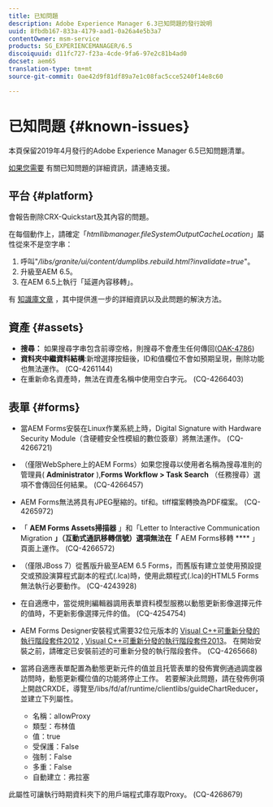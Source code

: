 ```yaml
---
title: 已知問題
description: Adobe Experience Manager 6.3已知問題的發行說明
uuid: 8fbdb167-833a-4179-aad1-0a26a4e5b3a7
contentOwner: msm-service
products: SG_EXPERIENCEMANAGER/6.5
discoiquuid: d11fc727-f23a-4cde-9fa6-97e2c81b4ad0
docset: aem65
translation-type: tm+mt
source-git-commit: 0ae42d9f81df89a7e1c08fac5cce5240f14e8c60

---
```



# 已知問題 {#known-issues}

本頁保留2019年4月發行的Adobe Experience Manager 6.5已知問題清單。

[如果您需要](https://helpx.adobe.com/support/experience-manager.html) 有關已知問題的詳細資訊，請連絡支援。

## 平台 {#platform}

會報告刪除CRX-Quickstart及其內容的問題。

在每個動作上，請確定「*htmllibmanager.fileSystemOutputCacheLocation*」屬性從來不是空字串：

1. 呼叫&quot;*/libs/granite/ui/content/dumplibs.rebuild.html?invalidate=true*&quot;。
2. 升級至AEM 6.5。
3. 在AEM 6.5上執行「延遲內容移轉」。

有 [知識庫文章](https://helpx.adobe.com/experience-manager/kb/avoid-crx-quickstart-deletion-in-aem-6-5.html) ，其中提供進一步的詳細資訊以及此問題的解決方法。

## 資產 {#assets}

* **搜尋：** 如果搜尋字串包含前導空格，則搜尋不會產生任何傳回([OAK-4786](https://issues.apache.org/jira/browse/OAK-4786))
* **資料夾中繼資料結構**:新增選擇按鈕後，ID和值欄位不會如預期呈現，刪除功能也無法運作。 (CQ-4261144)
* 在重新命名資產時，無法在資產名稱中使用空白字元。 (CQ-4266403)

## 表單 {#forms}

* 當AEM Forms安裝在Linux作業系統上時，Digital Signature with Hardware Security Module（含硬體安全性模組的數位簽章）將無法運作。 (CQ-4266721)
* （僅限WebSphere上的AEM Forms）如果您搜尋以使用者名稱為搜尋准則的管理員( **Administrator** ),**Forms Workflow **> **Task Search****** （任務搜尋）選項不會傳回任何結果。 (CQ-4266457)

* AEM Forms無法將具有JPEG壓縮的。tif和。tiff檔案轉換為PDF檔案。 (CQ-4265972)
* 「 **AEM Forms Assets掃描器** 」和「Letter to Interactive Communication Migration **」（互動式通訊移轉信號）選項無法在「** AEM Forms移轉 **** 」頁面上運作。 (CQ-4266572)

* （僅限JBoss 7）從舊版升級至AEM 6.5 Forms，而舊版有建立並使用預設提交或預設演算程式副本的程式(.lca)時，使用此類程式(.lca)的HTML5 Forms無法執行必要動作。 (CQ-4243928)
* 在自適應中，當從規則編輯器調用表單資料模型服務以動態更新影像選擇元件的值時，不更新影像選擇元件的值。 (CQ-4254754)
* AEM Forms Designer安裝程式需要32位元版本的 [Visual C++可重新分發的執行階段套件2012](https://support.microsoft.com/en-in/help/2977003/the-latest-supported-visual-c-downloads) , [Visual C++可重新分發的執行階段套件2013](https://support.microsoft.com/en-in/help/3179560/update-for-visual-c-2013-and-visual-c-redistributable-package)。 在開始安裝之前，請確定已安裝前述的可重新分發的執行階段套件。 (CQ-4265668)

* 當將自適應表單配置為動態更新元件的值並且托管表單的發佈實例通過調度器訪問時，動態更新欄位值的功能將停止工作。 若要解決此問題，請在發佈例項上開啟CRXDE，導覽至/libs/fd/af/runtime/clientlibs/guideChartReducer，並建立下列屬性。

   * 名稱：allowProxy
   * 類型：布林值
   * 值：true
   * 受保護：False
   * 強制：False
   * 多重：False
   * 自動建立：弗拉塞

此屬性可讓執行時期資料夾下的用戶端程式庫存取Proxy。 (CQ-4268679)

